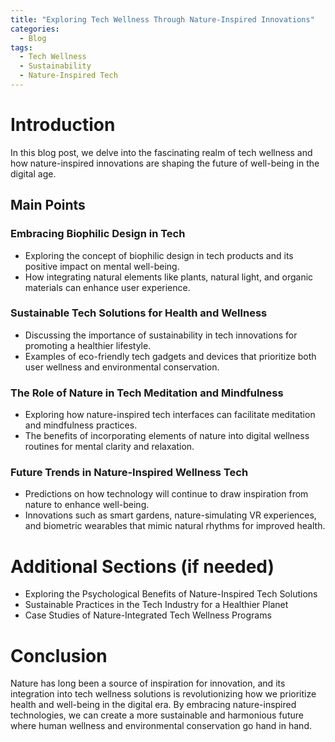 ```yaml
---
title: "Exploring Tech Wellness Through Nature-Inspired Innovations"
categories:
  - Blog
tags:
  - Tech Wellness
  - Sustainability
  - Nature-Inspired Tech
---
```


# Introduction
In this blog post, we delve into the fascinating realm of tech wellness and how nature-inspired innovations are shaping the future of well-being in the digital age.

## Main Points
### Embracing Biophilic Design in Tech
- Exploring the concept of biophilic design in tech products and its positive impact on mental well-being.
- How integrating natural elements like plants, natural light, and organic materials can enhance user experience.

### Sustainable Tech Solutions for Health and Wellness
- Discussing the importance of sustainability in tech innovations for promoting a healthier lifestyle.
- Examples of eco-friendly tech gadgets and devices that prioritize both user wellness and environmental conservation.

### The Role of Nature in Tech Meditation and Mindfulness
- Exploring how nature-inspired tech interfaces can facilitate meditation and mindfulness practices.
- The benefits of incorporating elements of nature into digital wellness routines for mental clarity and relaxation.

### Future Trends in Nature-Inspired Wellness Tech
- Predictions on how technology will continue to draw inspiration from nature to enhance well-being.
- Innovations such as smart gardens, nature-simulating VR experiences, and biometric wearables that mimic natural rhythms for improved health.

# Additional Sections (if needed)
- Exploring the Psychological Benefits of Nature-Inspired Tech Solutions
- Sustainable Practices in the Tech Industry for a Healthier Planet
- Case Studies of Nature-Integrated Tech Wellness Programs

# Conclusion
Nature has long been a source of inspiration for innovation, and its integration into tech wellness solutions is revolutionizing how we prioritize health and well-being in the digital era. By embracing nature-inspired technologies, we can create a more sustainable and harmonious future where human wellness and environmental conservation go hand in hand.